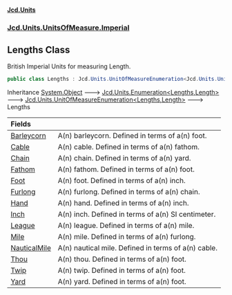 #### [Jcd.Units](index.md 'index')
### [Jcd.Units.UnitsOfMeasure.Imperial](Jcd.Units.UnitsOfMeasure.Imperial.md 'Jcd.Units.UnitsOfMeasure.Imperial')

## Lengths Class

British Imperial Units for measuring Length.

```csharp
public class Lengths : Jcd.Units.UnitOfMeasureEnumeration<Jcd.Units.UnitsOfMeasure.Imperial.Lengths, Jcd.Units.UnitTypes.Length>
```

Inheritance [System.Object](https://docs.microsoft.com/en-us/dotnet/api/System.Object 'System.Object') &#129106; [Jcd.Units.Enumeration&lt;](Jcd.Units.Enumeration_TEnumeration,T_.md 'Jcd.Units.Enumeration<TEnumeration,T>')[Lengths](Jcd.Units.UnitsOfMeasure.Imperial.Lengths.md 'Jcd.Units.UnitsOfMeasure.Imperial.Lengths')[,](Jcd.Units.Enumeration_TEnumeration,T_.md 'Jcd.Units.Enumeration<TEnumeration,T>')[Length](Jcd.Units.UnitTypes.Length.md 'Jcd.Units.UnitTypes.Length')[&gt;](Jcd.Units.Enumeration_TEnumeration,T_.md 'Jcd.Units.Enumeration<TEnumeration,T>') &#129106; [Jcd.Units.UnitOfMeasureEnumeration&lt;](Jcd.Units.UnitOfMeasureEnumeration_TEnumeration,T_.md 'Jcd.Units.UnitOfMeasureEnumeration<TEnumeration,T>')[Lengths](Jcd.Units.UnitsOfMeasure.Imperial.Lengths.md 'Jcd.Units.UnitsOfMeasure.Imperial.Lengths')[,](Jcd.Units.UnitOfMeasureEnumeration_TEnumeration,T_.md 'Jcd.Units.UnitOfMeasureEnumeration<TEnumeration,T>')[Length](Jcd.Units.UnitTypes.Length.md 'Jcd.Units.UnitTypes.Length')[&gt;](Jcd.Units.UnitOfMeasureEnumeration_TEnumeration,T_.md 'Jcd.Units.UnitOfMeasureEnumeration<TEnumeration,T>') &#129106; Lengths

| Fields | |
| :--- | :--- |
| [Barleycorn](Jcd.Units.UnitsOfMeasure.Imperial.Lengths.Barleycorn.md 'Jcd.Units.UnitsOfMeasure.Imperial.Lengths.Barleycorn') | A(n) barleycorn. Defined in terms of a(n) foot. |
| [Cable](Jcd.Units.UnitsOfMeasure.Imperial.Lengths.Cable.md 'Jcd.Units.UnitsOfMeasure.Imperial.Lengths.Cable') | A(n) cable. Defined in terms of a(n) fathom. |
| [Chain](Jcd.Units.UnitsOfMeasure.Imperial.Lengths.Chain.md 'Jcd.Units.UnitsOfMeasure.Imperial.Lengths.Chain') | A(n) chain. Defined in terms of a(n) yard. |
| [Fathom](Jcd.Units.UnitsOfMeasure.Imperial.Lengths.Fathom.md 'Jcd.Units.UnitsOfMeasure.Imperial.Lengths.Fathom') | A(n) fathom. Defined in terms of a(n) foot. |
| [Foot](Jcd.Units.UnitsOfMeasure.Imperial.Lengths.Foot.md 'Jcd.Units.UnitsOfMeasure.Imperial.Lengths.Foot') | A(n) foot. Defined in terms of a(n) inch. |
| [Furlong](Jcd.Units.UnitsOfMeasure.Imperial.Lengths.Furlong.md 'Jcd.Units.UnitsOfMeasure.Imperial.Lengths.Furlong') | A(n) furlong. Defined in terms of a(n) chain. |
| [Hand](Jcd.Units.UnitsOfMeasure.Imperial.Lengths.Hand.md 'Jcd.Units.UnitsOfMeasure.Imperial.Lengths.Hand') | A(n) hand. Defined in terms of a(n) inch. |
| [Inch](Jcd.Units.UnitsOfMeasure.Imperial.Lengths.Inch.md 'Jcd.Units.UnitsOfMeasure.Imperial.Lengths.Inch') | A(n) inch. Defined in terms of a(n) SI centimeter. |
| [League](Jcd.Units.UnitsOfMeasure.Imperial.Lengths.League.md 'Jcd.Units.UnitsOfMeasure.Imperial.Lengths.League') | A(n) league. Defined in terms of a(n) mile. |
| [Mile](Jcd.Units.UnitsOfMeasure.Imperial.Lengths.Mile.md 'Jcd.Units.UnitsOfMeasure.Imperial.Lengths.Mile') | A(n) mile. Defined in terms of a(n) furlong. |
| [NauticalMile](Jcd.Units.UnitsOfMeasure.Imperial.Lengths.NauticalMile.md 'Jcd.Units.UnitsOfMeasure.Imperial.Lengths.NauticalMile') | A(n) nautical mile. Defined in terms of a(n) cable. |
| [Thou](Jcd.Units.UnitsOfMeasure.Imperial.Lengths.Thou.md 'Jcd.Units.UnitsOfMeasure.Imperial.Lengths.Thou') | A(n) thou. Defined in terms of a(n) foot. |
| [Twip](Jcd.Units.UnitsOfMeasure.Imperial.Lengths.Twip.md 'Jcd.Units.UnitsOfMeasure.Imperial.Lengths.Twip') | A(n) twip. Defined in terms of a(n) foot. |
| [Yard](Jcd.Units.UnitsOfMeasure.Imperial.Lengths.Yard.md 'Jcd.Units.UnitsOfMeasure.Imperial.Lengths.Yard') | A(n) yard. Defined in terms of a(n) foot. |
